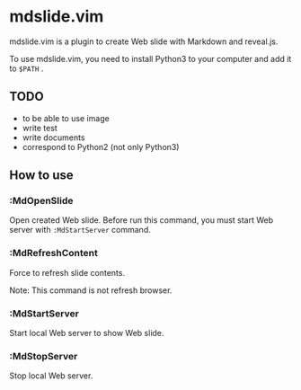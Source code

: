 # mdslide.vim

mdslide.vim is a plugin to create Web slide with Markdown and reveal.js.

To use mdslide.vim, you need to install Python3 to your computer and add it to `$PATH` .

## TODO

* to be able to use image
* write test
* write documents
* correspond to Python2 (not only Python3)

## How to use

### :MdOpenSlide

Open created Web slide. Before run this command, you must start Web server with `:MdStartServer` command.

### :MdRefreshContent

Force to refresh slide contents.

Note: This command is not refresh browser.

### :MdStartServer

Start local Web server to show Web slide.

### :MdStopServer

Stop local Web server.
